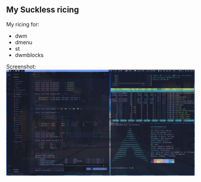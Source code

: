 ## My Suckless ricing

My ricing for:
- dwm
- dmenu
- st
- dwmblocks

Screenshot:
<img src="screenshot.png" alt="Screenshot" />
